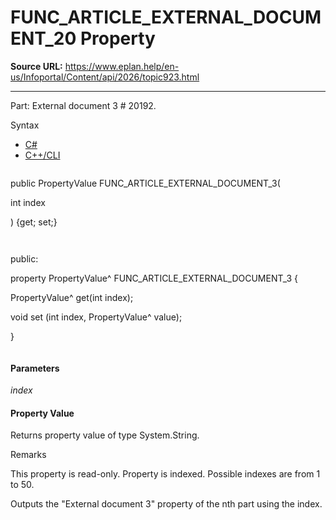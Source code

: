 # FUNC_ARTICLE_EXTERNAL_DOCUMENT_20 Property

**Source URL:** https://www.eplan.help/en-us/Infoportal/Content/api/2026/topic923.html

---

Part: External document 3 # 20192.

Syntax

- [C#](#i-syntax-CS)
- [C++/CLI](#i-syntax-CPP2005)

```
```
public PropertyValue FUNC_ARTICLE_EXTERNAL_DOCUMENT_3( 

   int index

) {get; set;}
```
```

```
```
public:

property PropertyValue^ FUNC_ARTICLE_EXTERNAL_DOCUMENT_3 {

   PropertyValue^ get(int index);

   void set (int index, PropertyValue^ value);

}
```
```

#### Parameters

*index*

#### Property Value

Returns property value of type System.String.

Remarks

This property is read-only. Property is indexed. Possible indexes are from 1 to 50.

Outputs the "External document 3" property of the nth part using the index.
